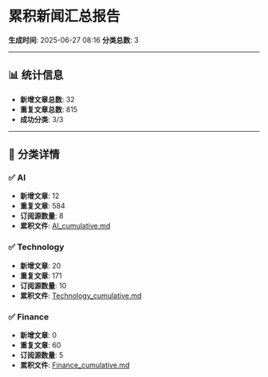 # 累积新闻汇总报告

**生成时间**: 2025-06-27 08:16
**分类总数**: 3

---

## 📊 统计信息

- **新增文章总数**: 32
- **重复文章总数**: 815
- **成功分类**: 3/3

---

## 📂 分类详情

### ✅ AI
- **新增文章**: 12
- **重复文章**: 584
- **订阅源数量**: 8
- **累积文件**: [AI_cumulative.md](./AI_cumulative.md)

### ✅ Technology
- **新增文章**: 20
- **重复文章**: 171
- **订阅源数量**: 10
- **累积文件**: [Technology_cumulative.md](./Technology_cumulative.md)

### ✅ Finance
- **新增文章**: 0
- **重复文章**: 60
- **订阅源数量**: 5
- **累积文件**: [Finance_cumulative.md](./Finance_cumulative.md)
